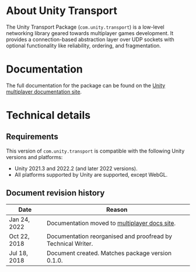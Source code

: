 # About Unity Transport

The Unity Transport Package (`com.unity.transport`) is a low-level networking library geared towards multiplayer games development. It provides a connection-based abstraction layer over UDP sockets with optional functionality like reliability, ordering, and fragmentation.

# Documentation

The full documentation for the package can be found on the [Unity multiplayer documentation site](https://docs-multiplayer.unity3d.com/transport/current/about).

# Technical details

## Requirements

This version of `com.unity.transport` is compatible with the following Unity versions and platforms:

* Unity 2021.3 and 2022.2 (and later 2022 versions).
* All platforms supported by Unity are supported, except WebGL.

## Document revision history

|Date|Reason|
|---|---|
|Jan 24, 2022|Documentation moved to [multiplayer docs site](https://docs-multiplayer.unity3d.com/).|
|Oct 22, 2018|Documentation reorganised and proofread by Technical Writer.|
|Jul 18, 2018|Document created. Matches package version 0.1.0.|
